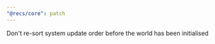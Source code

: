 ```yaml
---
"@recs/core": patch
---
```


Don't re-sort system update order before the world has been initialised
